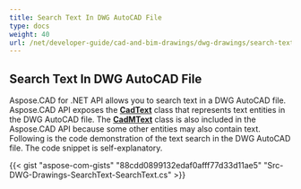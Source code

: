 ```yaml
---
title: Search Text In DWG AutoCAD File
type: docs
weight: 40
url: /net/developer-guide/cad-and-bim-drawings/dwg-drawings/search-text-in-dwg-autocad-file/
---
```


## **Search Text In DWG AutoCAD File**
Aspose.CAD for .NET API allows you to search text in a DWG AutoCAD file. Aspose.CAD API exposes the [**CadText**](https://reference.aspose.com/cad/net/aspose.cad.fileformats.cad.cadobjects/cadtext) class that represents text entities in the DWG AutoCAD file. The [**CadMText**](https://reference.aspose.com/cad/net/aspose.cad.fileformats.cad.cadobjects/cadmtext) class is also included in the Aspose.CAD API because some other entities may also contain text. Following is the code demonstration of the text search in the DWG AutoCAD file. The code snippet is self-explanatory.

{{< gist "aspose-com-gists" "88cdd0899132edaf0afff77d33d11ae5" "Src-DWG-Drawings-SearchText-SearchText.cs" >}}


